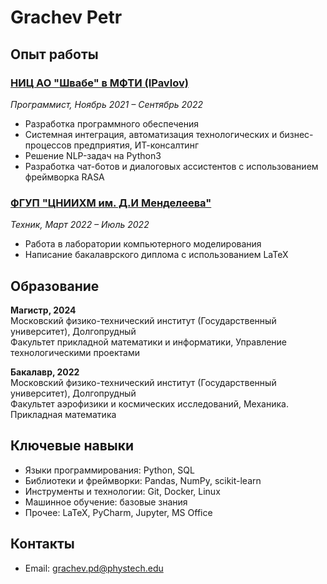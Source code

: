 # Grachev Petr

## Опыт работы

### [НИЦ АО "Швабе" в МФТИ (IPavlov)](http://ipavlov.ai/)

*Программист, Ноябрь 2021 – Сентябрь 2022*

- Разработка программного обеспечения
- Системная интеграция, автоматизация технологических и бизнес-процессов предприятия, ИТ-консалтинг
- Решение NLP-задач на Python3
- Разработка чат-ботов и диалоговых ассистентов с использованием фреймворка RASA

### [ФГУП "ЦНИИХМ им. Д.И Менделеева"](http://cniihm.ru/)

*Техник, Март 2022 – Июль 2022*

- Работа в лаборатории компьютерного моделирования
- Написание бакалаврского диплома с использованием LaTeX

## Образование

**Магистр, 2024**  
Московский физико-технический институт (Государственный университет), Долгопрудный  
Факультет прикладной математики и информатики, Управление технологическими проектами

**Бакалавр, 2022**  
Московский физико-технический институт (Государственный университет), Долгопрудный  
Факультет аэрофизики и космических исследований, Механика. Прикладная математика

## Ключевые навыки

- Языки программирования: Python, SQL
- Библиотеки и фреймворки: Pandas, NumPy, scikit-learn
- Инструменты и технологии: Git, Docker, Linux
- Машинное обучение: базовые знания
- Прочее: LaTeX, PyCharm, Jupyter, MS Office

## Контакты

- Email: grachev.pd@phystech.edu
